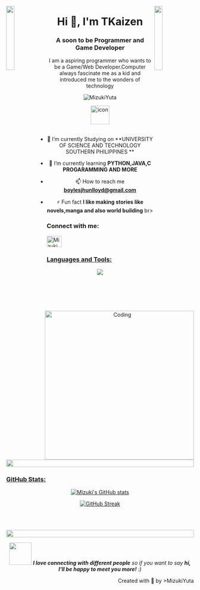 <img align="left" src="https://user-images.githubusercontent.com/65187002/144930161-2f783401-8d27-4fdf-a2f7-cc0ba32f1f1f.gif" width="21%" style="display:inline;"><img align="right" src="https://user-images.githubusercontent.com/65187002/144930161-2f783401-8d27-4fdf-a2f7-cc0ba32f1f1f.gif" width="21%" style="display:inline;">
<h1 align="center">Hi 👋, I'm TKaizen</h1>
<h3 align="center">A soon to be Programmer and Game Developer </h3>
<p align="center">I am a aspiring programmer who wants to be a Game/Web Developer.Computer always fascinate me as a kid and introduced me to the wonders of technology </p>
<p align="center"> 
 <img src="https://komarev.com/ghpvc/?username=MizukiYuta&label=Profile%20views&color=0e75b6&style=flat" alt="MizukiYuta" /> 
<!--  <img src="https://img.shields.io/badge/Languages-Python | Java | PHP | Typescript | Node | React -green.svg" alt="MizukiYuta's language" /> -->
<!--  <img alt="Profile followers" src="https://img.shields.io/github/followers/MizukiYuta"> -->
</p>

<div align="center">
  <img src="https://techstack-generator.vercel.app/python-icon.svg" alt="icon" width="50" height="50" />

<img align="right" alt="Coding" width="400" src="https://user-images.githubusercontent.com/74038190/229223263-cf2e4b07-2615-4f87-9c38-e37600f8381a.gif">
<br><br>

- 🔭 I’m currently Studying  on **UNIVERSITY OF SCIENCE AND TECHNOLOGY SOUTHERN PHILIPPINES **

- 🌱 I’m currently learning **PYTHON,JAVA,C PROGARAMMING AND MORE**

- 📫 How to reach me **boylesjhunlloyd@gmail.com**

- ⚡ Fun fact **I like making stories like novels,manga and also world building**
br>
<h3 align="left">Connect with me:</h3>
<p align="left">
<a href="https://linkedin.com/in/MizukiYuta" target="blank"><img align="center" src="https://raw.githubusercontent.com/rahuldkjain/github-profile-readme-generator/master/src/images/icons/Social/linked-in-alt.svg" alt="MizukiYuta" height="30" width="40"

<img src="https://i.imgur.com/dBaSKWF.gif" height="20" width="100%">

<h3 align="left">Languages and Tools:</h3>
</p>


<div align="center">
<img src="https://github-profile-trophy.vercel.app/?username=Mizuki&theme=matrix&no-bg=true&no-frame=true&row=1&column=4&title=Repositories,Organizations,Stars,Followers">
 </div>
 <br><br>

<img src="https://i.imgur.com/dBaSKWF.gif" height="20" width="100%">

<h3 align="left">GitHub Stats:</h3>
<div align="center">
 
![Mizuki's GitHub stats](https://github-readme-stats.vercel.app/api?username=Mizuki\&theme=midnight-purple\&show_icons=true\&show=reviews,prs_merged,prs_merged_percentage\&hide=contribs,issues)

[![GitHub Streak](https://streak-stats.demolab.com/?user=Mizuki&theme=midnight-purple)](https://git.io/streak-stats)

</div>

<br><br>

<img src="https://i.imgur.com/dBaSKWF.gif" height="20" width="100%">

<img src="https://media.giphy.com/media/LnQjpWaON8nhr21vNW/giphy.gif" width="60"> <em><b>I love connecting with different people</b> so if you want to say <b>hi, I'll be happy to meet you more!</b> :)</em>
<p align="right" > Created with 🧡 by <!--<a href="http://supun.traditionalme.life"-->>MizukiYuta</a></p>
